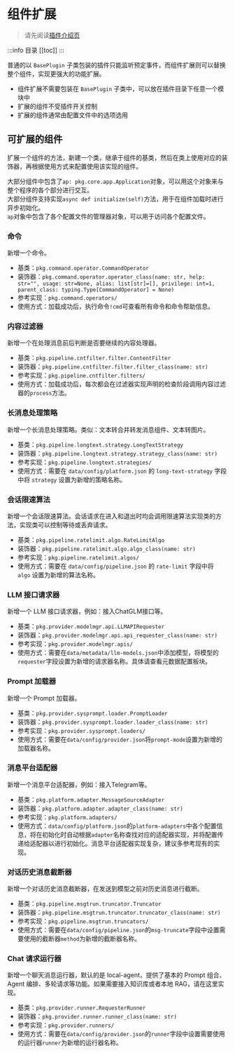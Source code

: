 # 组件扩展

> 请先阅读[插件介绍页](./plugin-intro.md)  

:::info 目录
[[toc]]
:::

普通的以 `BasePlugin` 子类包装的插件只能监听预定事件，而组件扩展则可以替换整个组件，实现更强大的功能扩展。

- 组件扩展不需要包装在 `BasePlugin` 子类中，可以放在插件目录下任意一个模块中
- 扩展的组件不受插件开关控制
- 扩展的组件通常由配置文件中的选项选用

## 可扩展的组件

扩展一个组件的方法，新建一个类，继承于组件的基类，然后在类上使用对应的装饰器，再根据使用方式来配置使用该实现的组件。

大部分组件中包含了`ap: pkg.core.app.Application`对象，可以用这个对象来与整个程序的各个部分进行交互。  
大部分组件支持实现`async def initialize(self)`方法，用于在组件加载时进行异步初始化。  
`ap`对象中包含了各个配置文件的管理器对象，可以用于访问各个配置文件。

### 命令

新增一个命令。

- 基类：`pkg.command.operator.CommandOperator`
- 装饰器：`pkg.command.operator.operator_class(name: str, help: str="", usage: str=None, alias: list[str]=[], privilege: int=1, parent_class: typing.Type[CommandOperator] = None)`
- 参考实现：`pkg.command.operators/`
- 使用方式：加载成功后，执行命令`!cmd`可查看所有命令和命令帮助信息。

### 内容过滤器

新增一个在处理消息前后判断是否要继续的内容处理器。

- 基类：`pkg.pipeline.cntfilter.filter.ContentFilter`
- 装饰器：`pkg.pipeline.cntfilter.filter.filter_class(name: str)`
- 参考实现：`pkg.pipeline.cntfilter.filters/`
- 使用方式：加载成功后，每次都会在过滤器实现声明的检查阶段调用内容过滤器的`process`方法。

### 长消息处理策略

新增一个长消息处理策略。类似：文本转合并转发消息组件、文本转图片。

- 基类：`pkg.pipeline.longtext.strategy.LongTextStrategy`
- 装饰器：`pkg.pipeline.longtext.strategy.strategy_class(name: str)`
- 参考实现：`pkg.pipeline.longtext.strategies/`
- 使用方式：需要在 `data/config/platform.json` 的 `long-text-strategy` 字段中将 `strategy` 设置为新增的策略名称。

### 会话限速算法

新增一个会话限速算法。会话请求在进入和退出时均会调用限速算法实现类的方法，实现类可以控制等待或丢弃请求。

- 基类：`pkg.pipeline.ratelimit.algo.RateLimitAlgo`
- 装饰器：`pkg.pipeline.ratelimit.algo.algo_class(name: str)`
- 参考实现：`pkg.pipeline.ratelimit.algos/`
- 使用方式：需要在 `data/config/pipeline.json` 的 `rate-limit` 字段中将 `algo` 设置为新增的算法名称。

### LLM 接口请求器

新增一个 LLM 接口请求器，例如：接入ChatGLM接口等。

- 基类：`pkg.provider.modelmgr.api.LLMAPIRequester`
- 装饰器：`pkg.provider.modelmgr.api.api_requester_class(name: str)`
- 参考实现：`pkg.provider.modelmgr.apis/`
- 使用方式：需要在`data/metadata/llm-models.json`中添加模型，将模型的`requester`字段设置为新增的请求器名称。具体请查看元数据配置板块。

### Prompt 加载器

新增一个 Prompt 加载器。

- 基类：`pkg.provider.sysprompt.loader.PromptLoader`
- 装饰器：`pkg.provider.sysprompt.loader.loader_class(name: str)`
- 参考实现：`pkg.provider.sysprompt.loaders/`
- 使用方式：需要在`data/config/provider.json`将`prompt-mode`设置为新增的加载器名称。

### 消息平台适配器

新增一个消息平台适配器，例如：接入Telegram等。

- 基类：`pkg.platform.adapter.MessageSourceAdapter`
- 装饰器：`pkg.platform.adapter.adapter_class(name: str)`
- 参考实现：`pkg.platform.adapters/`
- 使用方式：`data/config/platform.json`的`platform-adapters`中各个配置信息，将在初始化时自动根据`adapter`名称查找对应的适配器实现，并将配置传递给适配器以进行初始化。消息平台适配器实现复杂，建议多参考现有的实现。

### 对话历史消息截断器

新增一个对话历史消息截断器，在发送到模型之前对历史消息进行截断。

- 基类：`pkg.pipeline.msgtrun.truncator.Truncator`
- 装饰器：`pkg.pipeline.msgtrun.truncator.truncator_class(name: str)`
- 参考实现：`pkg.pipeline.msgtrun.truncators/`
- 使用方式：需要在`data/config/pipeline.json`的`msg-truncate`字段中设置需要使用的截断器`method`为新增的截断器名称。

### Chat 请求运行器

新增一个聊天消息运行器，默认的是 local-agent，提供了基本的 Prompt 组合、Agent 编排、多轮请求等功能。如果需要接入知识库或者本地 RAG，请在这里实现。

- 基类：`pkg.provider.runner.RequesterRunner`
- 装饰器：`pkg.provider.runner.runner_class(name: str)`
- 参考实现：`pkg.provider.runners/`
- 使用方式：需要在`data/config/provider.json`的`runner`字段中设置需要使用的运行器`runner`为新增的运行器名称。